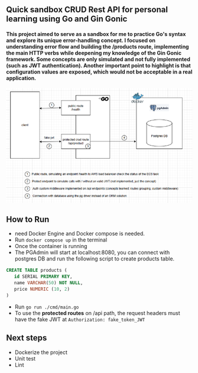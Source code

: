 ## Quick sandbox CRUD Rest API for personal learning using Go and Gin Gonic

#### This project aimed to serve as a sandbox for me to practice Go's syntax and explore its unique error-handling concept. I focused on understanding error flow and building the /products route, implementing the main HTTP verbs while deepening my knowledge of the Gin Gonic framework. Some concepts are only simulated and not fully implemented (such as JWT authentication). Another important point to highlight is that configuration values are exposed, which would not be acceptable in a real application.

![alt text](image-1.png)

## How to Run

 - need Docker Engine and Docker compose is needed.
 - Run `docker compose up` in the terminal
 - Once the container is running
 - The PGAdmin will start at localhost:8080, you can connect with postgres DB and run the following script to create products table.
 ```sql
 CREATE TABLE products (
    id SERIAL PRIMARY KEY,
    name VARCHAR(50) NOT NULL,
    price NUMERIC (10, 2)
 )
 ```
 - Run `go run ./cmd/main.go` 
 - To use the **protected routes** on /api path, the request headers must have the fake JWT at `Authorization: fake_token_JWT`

 ## Next steps
 - Dockerize the project
 - Unit test
 - Lint 